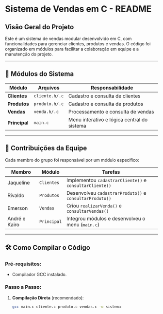 # Sistema de Vendas em C - README

## Visão Geral do Projeto
Este é um sistema de vendas modular desenvolvido em C, com funcionalidades para gerenciar clientes, produtos e vendas. O código foi organizado em módulos para facilitar a colaboração em equipe e a manutenção do projeto.

---

## 📂 Módulos do Sistema
| Módulo       | Arquivos         | Responsabilidade                                |
|--------------|------------------|-----------------------------------------------|
| **Clientes** | `cliente.h/.c`   | Cadastro e consulta de clientes               |
| **Produtos** | `produto.h/.c`   | Cadastro e consulta de produtos               |
| **Vendas**   | `venda.h/.c`     | Processamento e consulta de vendas            |
| **Principal**| `main.c`         | Menu interativo e lógica central do sistema   |

---

## 👥 Contribuições da Equipe
Cada membro do grupo foi responsável por um módulo específico:

| Membro      | Módulo          | Tarefas                                      |
|-------------|-----------------|---------------------------------------------|
| Jaqueline  | `Clientes`      | Implementou `cadastrarCliente()` e `consultarCliente()` |
| Rivaldo | `Produtos`      | Desenvolveu `cadastrarProduto()` e `consultarProduto()` |
| Emerson | `Vendas`        | Criou `realizarVenda()` e `consultarVendas()`           |
| André e Kairo   | `Principal`     | Integrou módulos e desenvolveu o menu (`main.c`)        |

---

## 🛠 Como Compilar o Código

### Pré-requisitos:
- Compilador GCC instalado.

### Passo a Passo:
1. **Compilação Direta** (recomendado):
   ```bash
   gcc main.c cliente.c produto.c vendas.c -o sistema
   ```
